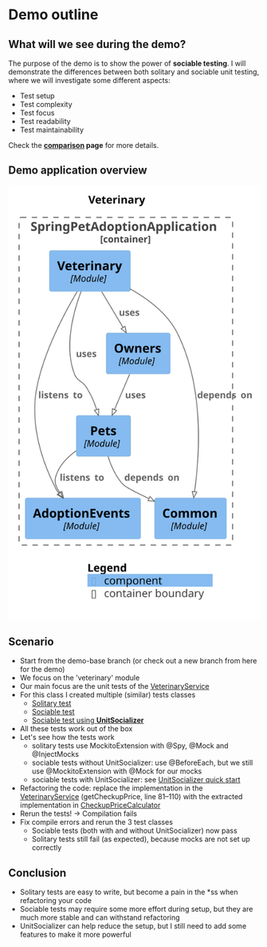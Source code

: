 # Demo outline

## What will we see during the demo?
The purpose of the demo is to show the power of **sociable testing**.
I will demonstrate the differences between both solitary and sociable unit testing,
where we will investigate some different aspects:
- Test setup
- Test complexity
- Test focus
- Test readability
- Test maintainability

Check the **[comparison](comparison.md) page** for more details.

## Demo application overview
![Demo application overview](images/module-veterinary.svg)

## Scenario
- Start from the demo-base branch (or check out a new branch from here for the demo)
- We focus on the 'veterinary' module
- Our main focus are the unit tests of the [VeterinaryService](src/main/java/io/github/wouterbauweraerts/samples/sociablepetadoption/veterinary/VeterinaryService.java)
- For this class I created multiple (similar) tests classes
    - [Solitary test](src/test/java/io/github/wouterbauweraerts/samples/sociablepetadoption/veterinary/GetCheckupPriceTest.java) 
    - [Sociable test](src/test/java/io/github/wouterbauweraerts/samples/sociablepetadoption/veterinary/GetCheckupPriceSociableTest.java) 
    - [Sociable test using **UnitSocializer**](src/test/java/io/github/wouterbauweraerts/samples/sociablepetadoption/veterinary/GetCheckupPriceUnitSocializerTest.java) 
- All these tests work out of the box
- Let's see how the tests work
   - solitary tests use MockitoExtension with @Spy, @Mock and @InjectMocks
   - sociable tests without UnitSocializer: use @BeforeEach, but we still use @MockitoExtension with @Mock for our mocks
   - sociable tests with UnitSocializer: see [UnitSocializer quick start](UnitSocializer101.md)
- Refactoring the code: replace the implementation in the [VeterinaryService](src/main/java/io/github/wouterbauweraerts/samples/sociablepetadoption/veterinary/VeterinaryService.java)
  (getCheckupPrice, line 81–110) with the extracted implementation in [CheckupPriceCalculator](src/main/java/io/github/wouterbauweraerts/samples/sociablepetadoption/veterinary/internal/CheckupPriceCalculator.java)
- Rerun the tests! → Compilation fails
- Fix compile errors and rerun the 3 test classes
  - Sociable tests (both with and without UnitSocializer) now pass
  - Solitary tests still fail (as expected), because mocks are not set up correctly

## Conclusion
- Solitary tests are easy to write, but become a pain in the *ss when refactoring your code
- Sociable tests may require some more effort during setup, but they are much more stable and can withstand refactoring
- UnitSocializer can help reduce the setup, but I still need to add some features to make it more powerful